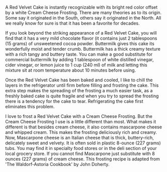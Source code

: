 A Red Velvet Cake is instantly recognizable with its bright red color offset by a white Cream Cheese Frosting. There are many theories as to its origin. Some say it originated in the South, others say it originated in the North. All we really know for sure is that it has been a favorite for decades.   


 
If you look beyond the striking appearance of a Red Velvet Cake, you will find that it has a very mild chocolate flavor (it contains just 2 tablespoons (15 grams) of unsweetened cocoa powder. Buttermilk gives this cake its wonderfully moist and tender crumb. Buttermilk has a thick creamy texture with a rich tangy and buttery taste. You can make a good substitute for commercial buttermilk by adding 1 tablespoon of white distilled vinegar, cider vinegar, or lemon juice to 1 cup (240 ml) of milk and letting this mixture sit at room temperature about 10 minutes before using.

Once the Red Velvet Cake has been baked and cooled, I like to chill the layers in the refrigerator until firm before filling and frosting the cake. This extra step makes the spreading of the frosting a much easier task, as a freshly baked cake is quite fragile and when you try to spread the frosting there is a tendency for the cake to tear. Refrigerating the cake first eliminates this problem. 

I love to frost a Red Velvet Cake with a Cream Cheese Frosting. But the Cream Cheese Frosting I use is a little different than most. What makes it different is that besides cream cheese, it also contains mascarpone cheese and whipped cream. This makes the frosting deliciously rich and creamy. Now, Mascarpone cheese is an Italian cheese that is thick, buttery-rich, delicately sweet and velvety. It is often sold in plastic 8-ounce (227 grams) tubs. You may find it in specialty food stores or in the deli section of your local grocery store. If you cannot find Mascarpone just substitute with 8 ounces (227 grams) of cream cheese. This frosting recipe is adapted from 'The Waldorf-Astoria Cookbook' by John Doherty.



